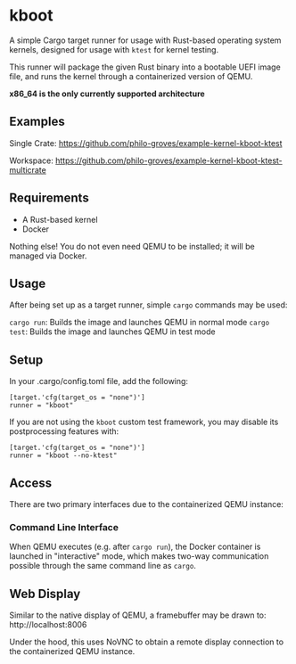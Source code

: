 # kboot

A simple Cargo target runner for usage with Rust-based operating system kernels, designed for usage with `ktest` for kernel testing.

This runner will package the given Rust binary into a bootable UEFI image file, and runs the kernel through a containerized version of QEMU. 

**x86_64 is the only currently supported architecture**

## Examples

Single Crate: https://github.com/philo-groves/example-kernel-kboot-ktest

Workspace: https://github.com/philo-groves/example-kernel-kboot-ktest-multicrate

## Requirements
- A Rust-based kernel
- Docker

Nothing else! You do not even need QEMU to be installed; it will be managed via Docker.

## Usage

After being set up as a target runner, simple `cargo` commands may be used:

`cargo run`: Builds the image and launches QEMU in normal mode
`cargo test`: Builds the image and launches QEMU in test mode

## Setup

In your .cargo/config.toml file, add the following:

```
[target.'cfg(target_os = "none")']
runner = "kboot"
```

If you are not using the `kboot` custom test framework, you may disable its postprocessing features with:

```
[target.'cfg(target_os = "none")']
runner = "kboot --no-ktest"
```

## Access

There are two primary interfaces due to the containerized QEMU instance:

### Command Line Interface

When QEMU executes (e.g. after `cargo run`), the Docker container is launched in "interactive" mode, which makes two-way communication possible through the same command line as `cargo`.

## Web Display

Similar to the native display of QEMU, a framebuffer may be drawn to: http://localhost:8006

Under the hood, this uses NoVNC to obtain a remote display connection to the containerized QEMU instance.
